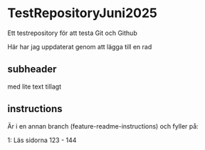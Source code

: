 # TestRepositoryJuni2025
Ett testrepository för att testa Git och Github

Här har jag uppdaterat genom att lägga till en rad

## subheader

med lite text tillagt

## instructions 

Är i en annan branch (feature-readme-instructions) och fyller på:

1: Läs sidorna 123 - 144

